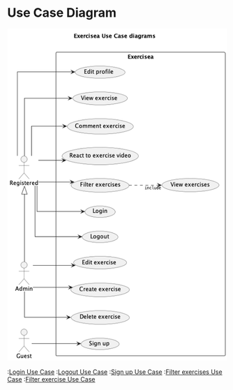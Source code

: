 # Use Case Diagram

![usecase](./use_case/usecase.png)

<div style="page-break-after: always;"></div>

:[Login Use Case](./01_login.md)
:[Logout Use Case](./03_logout.md)
:[Sign up Use Case](./02_register.md)
:[Filter exercises Use Case](./04_filter_exercises.md)
:[Filter exercise Use Case](./05_view_exercises.md)
